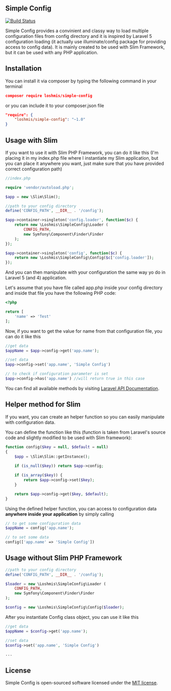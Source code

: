 ## Simple Config

[![Build Status](https://travis-ci.org/loshmis/simple-config.svg?branch=master)](https://travis-ci.org/loshmis/simple-config)

Simple Config provides a convinient and classy way to load multiple configuration files from config directory and it is
inspired by Laravel 5 configuration loading (it actually use illuminate/config package for providing access to config
data). It is mainly created to be used with Slim Framework, but it can be used with any PHP application.

## Installation

You can install it via composer by typing the following command in your terminal

```json
composer require loshmis/simple-config
```

or you can include it to your composer.json file 

```json
"require": {
    "loshmis/simple-config": "~1.0"
}
```

## Usage with Slim

If you want to use it with Slim PHP Framework, you can do it like this (I'm placing it in my index.php file where I instantiate my Slim application, but you can place it 
anywhere you want, just make sure that you have provided correct configuration path)

```php
//index.php

require 'vendor/autoload.php';

$app = new \Slim\Slim();

//path to your config directory
define('CONFIG_PATH', __DIR__ . '/config');

$app->container->singleton('config.loader', function($c) {
    return new \Loshmis\SimpleConfig\Loader (
        CONFIG_PATH,
        new Symfony\Component\Finder\Finder
    );
});

$app->container->singleton('config', function($c) {
    return new \Loshmis\SimpleConfig\Config($c['config.loader']);
});
```

And you can then manipulate with your configuration the same way yo do in Laravel 5 (and 4) application.

Let's assume that you have file called app.php inside your config directory and inside that file you have the following PHP code:

```php
<?php

return [
    'name' => 'Test'
];
```

Now, if you want to get the value for name from that configuration file, you can do it like this

```php
//get data
$appName = $app->config->get('app.name');

//set data
$app->config->set('app.name', 'Simple Config')

// to check if configuration parameter is set
$app->config->has('app.name') //will return true in this case
```

You can find all available methods by visiting [Laravel API Documentation](http://laravel.com/api/5.0/Illuminate/Config/Repository.html).
 
## Helper method for Slim

If you want, you can create an helper function so you can easily manipulate with configuration data. 

You can define the function like this (function is taken from Laravel's source code and slightly modified to be used with Slim framework):

```php
function config($key = null, $default = null)
{
    $app = \Slim\Slim::getInstance();
    
    if (is_null($key)) return $app->config;

    if (is_array($key)) {
        return $app->config->set($key);
    }

    return $app->config->get($key, $default);
}
```

Using the defined helper function, you can access to configuration data **anywhere inside your application** by simply calling

```php
// to get some configuration data
$appName = config('app.name');

// to set some data
config(['app.name' => 'Simple Config'])
```

## Usage without Slim PHP Framework
```php
//path to your config directory
define('CONFIG_PATH', __DIR__ . '/config'); 

$loader = new \Loshmis\SimpleConfig\Loader (
    CONFIG_PATH,
    new Symfony\Component\Finder\Finder
);

$config = new \Loshmis\SimpleConfig\Config($loader);
```

After you instantiate Config class object, you can use it like this
```php
//get data
$appName = $config->get('app.name');

//set data
$config->set('app.name', 'Simple Config')

...
```

## License

Simple Config is open-sourced software licensed under the [MIT license](http://opensource.org/licenses/MIT).



    
    
